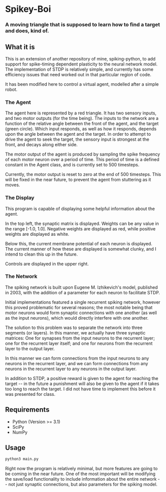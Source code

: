 # Spikey-Boi

### A moving triangle that is supposed to learn how to find a target and does, kind of.

## What it is

This is an extension of another repository of mine, spiking-python, to add
support for spike-timing dependent plasticity to the neural network model. The
implementation of STDP is relatively simple, and currently has some efficiency
issues that need worked out in that particular region of code.

It has been modified here to control a virtual agent, modelled after a simple
robot.

### The Agent

The agent here is represented by a red triangle. It has two sensory inputs,
and two motor outputs (for the time being). The inputs to the network are a
function of the relative angle between the front of the agent, and the target
(green circle). Which input responds, as well as how it responds, depends upon
the angle between the agent and the target. In order to attempt to drive the
agent to seek the target, the sensory input is strongest at the front, and
decays along either side.

The motor output of the agent is produced by sampling the spike frequency of
each motor neuron over a period of time. This period of time is a defined
constant in the Agent class, and is currently set to 500 timesteps.

Currently, the motor output is reset to zero at the end of 500 timesteps. This
will be fixed in the near future, to prevent the agent from stuttering as it
moves.

### The Display

This program is capable of displaying some helpful information about the agent.

In the top left, the synaptic matrix is displayed. Weights can be any value
in the range [-1.0, 1.0]. Negative weights are displayed as red, while positive
weights are displayed as white.

Below this, the current membrane potential of each neuron is displayed.
The current manner of how these are displayed is somewhat clunky, and I intend
to clean this up in the future.

Controls are displayed in the upper right.

### The Network

The spiking network is built upon Eugene M. Izhikevich's model, published in
2003, with the addition of a parameter for each neuron to facilitate STDP.

Initial implementations featured a single recurrent spiking network, however
this proved problematic for several reasons; the most notable being that motor
neurons would form synaptic connections with one another (as well as the input
neurons), which would directly interfere with one another.

The solution to this problem was to separate the network into three segments (or
layers). In this manner, we actually have three synaptic matrices: One for
synapses from the input neurons to the recurrent layer; one for the recurrent
layer itself; and one for neurons from the recurrent layer to the output layer.

In this manner we can form connections from the input neurons to any neurons in
the recurrent layer, and we can form connections from any neurons in the
recurrent layer to any neurons in the output layer.

In addition to STDP, a positive reward is given to the agent for reaching the
target -- in the future a punishment will also be given to the agent if it takes
too long to reach the target. I did not have time to implement this before it
was presented for class.

## Requirements

 * Python (Version >= 3.1)
 * SciPy
 * NumPy

## Usage

```bash
python3 main.py
```

Right now the program is relatively minimal, but more features are going to be
coming in the near future. One of the most important will be modifying the
save/load functionality to include information about the entire network -- not
just synaptic connections, but also parameters for the spiking model.

